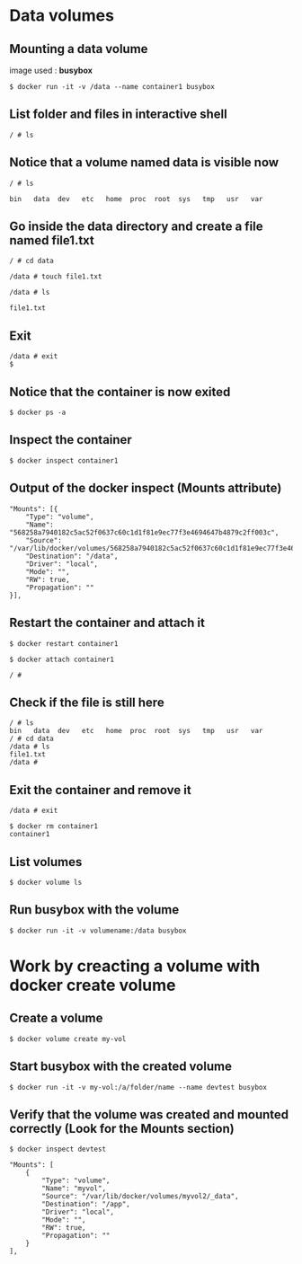 # Data volumes

## Mounting a data volume

image used : **busybox**

```
$ docker run -it -v /data --name container1 busybox
```

## List folder and files in interactive shell
```
/ # ls
```

## Notice that a volume named data is visible now
```
/ # ls

bin   data  dev   etc   home  proc  root  sys   tmp   usr   var
```
## Go inside the data directory and create a file named file1.txt
```
/ # cd data

/data # touch file1.txt

/data # ls

file1.txt 
```
## Exit
```
/data # exit
$
```
## Notice that the container is now exited
```
$ docker ps -a
```

## Inspect the container
```
$ docker inspect container1
```
## Output of the docker inspect (Mounts attribute) 
```
"Mounts": [{
    "Type": "volume",
    "Name": "568258a7940182c5ac52f0637c60c1d1f81e9ec77f3e4694647b4879c2ff003c",
    "Source": "/var/lib/docker/volumes/568258a7940182c5ac52f0637c60c1d1f81e9ec77f3e4694647b4879c2ff003c/_data",
    "Destination": "/data",
    "Driver": "local",
    "Mode": "",
    "RW": true,
    "Propagation": ""
}],
```

## Restart the container and attach it
```
$ docker restart container1

$ docker attach container1

/ #
```
## Check if the file is still here
```
/ # ls
bin   data  dev   etc   home  proc  root  sys   tmp   usr   var
/ # cd data
/data # ls
file1.txt
/data #
```

## Exit the container and remove it
```
/data # exit

$ docker rm container1
container1
```

## List volumes
```
$ docker volume ls
```
## Run busybox with the volume
```
$ docker run -it -v volumename:/data busybox
```

# Work by creacting a volume with docker create volume

## Create a volume 
```
$ docker volume create my-vol
```

## Start busybox with the created volume
```
$ docker run -it -v my-vol:/a/folder/name --name devtest busybox
```
## Verify that the volume was created and mounted correctly (Look for the Mounts section)
```
$ docker inspect devtest
```
```
"Mounts": [
    {
        "Type": "volume",
        "Name": "myvol",
        "Source": "/var/lib/docker/volumes/myvol2/_data",
        "Destination": "/app",
        "Driver": "local",
        "Mode": "",
        "RW": true,
        "Propagation": ""
    }
],
```


